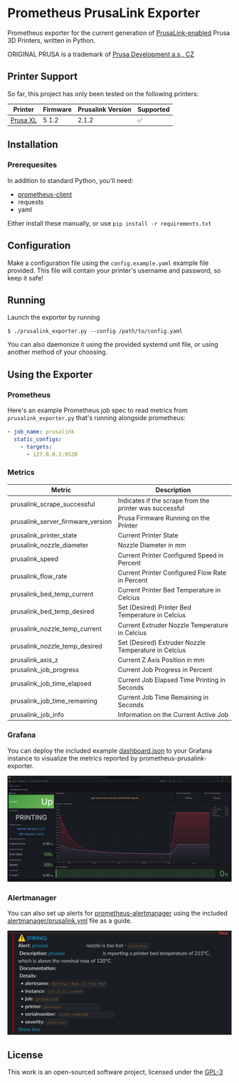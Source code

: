 # Prometheus PrusaLink Exporter

Prometheus exporter for the current generation of [PrusaLink-enabled](https://github.com/prusa3d/Prusa-Link-Web) Prusa 3D Printers, written in Python.

ORIGINAL PRUSA is a trademark of [Prusa Development a.s., CZ](https://www.prusa3d.com/en/page/about-us_77/)

## Printer Support

So far, this project has only been tested on the following printers:

| Printer                                                        | Firmware | Prusalink Version | Supported          |
|----------------------------------------------------------------|----------|-------------------|--------------------|
| [Prusa XL](https://www.prusa3d.com/product/original-prusa-xl/) | 5.1.2    | 2.1.2             | :white_check_mark: |

## Installation

### Prerequesites

In addition to standard Python, you'll need:

- [prometheus-client](https://github.com/prometheus/client_python)
- requests
- yaml

Either install these manually, or use `pip install -r requirements.txt`

## Configuration

Make a configuration file using the `config.example.yaml` example file provided. This file will contain your printer's username and password, so keep it safe!

## Running

Launch the exporter by running

```shell
$ ./prusalink_exporter.py --config /path/to/config.yaml
```

You can also daemonize it using the provided systemd unit file, or using another method of your choosing.

## Using the Exporter

### Prometheus

Here's an example Prometheus job spec to read metrics from `prusalink_exporter.py` that's running alongside prometheus:

```YAML
- job_name: prusalink
  static_configs:
    - targets:
      - 127.0.0.1:9528
```

### Metrics

| Metric                            | Description                                             |
|-----------------------------------|---------------------------------------------------------|
| prusalink_scrape_successful       | Indicates if the scrape from the printer was successful |
| prusalink_server_firmware_version | Prusa Firmware Running on the Printer                   |
| prusalink_printer_state           | Current Printer State                                   |
| prusalink_nozzle_diameter         | Nozzle Diameter in mm                                   |
| prusalink_speed                   | Current Printer Configured Speed in Percent             |
| prusalink_flow_rate               | Current Printer Configured Flow Rate in Percent         |
| prusalink_bed_temp_current        | Current Printer Bed Temperature in Celcius              |
| prusalink_bed_temp_desired        | Set (Desired) Printer Bed Temperature in Celcius        |
| prusalink_nozzle_temp_current     | Current Extruder Nozzle Temperature in Celcius          |
| prusalink_nozzle_temp_desired     | Set (Desired) Extruder Nozzle Temperature in Celcius    |
| prusalink_axis_z                  | Current Z Axis Position in mm                           |
| prusalink_job_progress            | Current Job Progress in Percent                         |
| prusalink_job_time_elapsed        | Current Job Elapsed Time Printing in Seconds            |
| prusalink_job_time_remaining      | Current Job Time Remaining in Seconds                   |
| prusalink_job_info                | Information on the Current Active Job                   |

### Grafana

You can deploy the included example [dashboard.json](dashboard.json) to your Grafana instance to visualize the metrics reported by prometheus-prusalink-exporter.

![Example Grafana Dashboard](.github/images/grafana-screenshot.png)

### Alertmanager

You can also set up alerts for [prometheus-alertmanager](https://github.com/prometheus/alertmanager) using the included [alertmanager/prusalink.yml](alertmanager/prusalink.yml) file as a guide.

![Example Alertmanager Alert](.github/images/alertmanager-screenshot.png)

## License

This work is an open-sourced software project, licensed under the [GPL-3](LICENSE)
